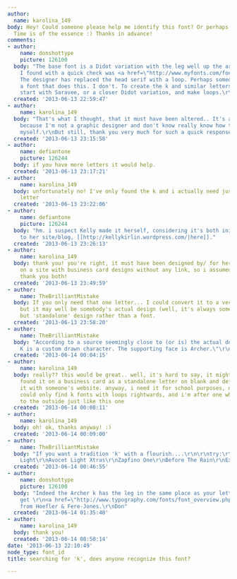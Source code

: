 ```yaml
---
author:
  name: karolina_149
body: Hey! Could someone please help me identify this font? Or perhaps a similar one?
  Time is of the essence :) Thanks in advance!
comments:
- author:
    name: donshottype
    picture: 126100
  body: "The base font is a Didot variation with the leg well up the arm. The closest
    I found with a quick check was <a href=\"http://www.myfonts.com/fonts/stawix/seravee/\">Seravee</a>.
    The designer has replaced the head serif with a loop. Perhaps someone knows of
    a font that does this. I don't. To create the k and similar letters you could
    start with Saravee, or a closer Didot variation, and make loops.\r\nDon"
  created: '2013-06-13 22:59:47'
- author:
    name: karolina_149
  body: "That's what I thought, that it must have been altered.. It's a pity though,
    because I'm not a graphic designer and don't know really know how to change it
    myself.\r\nBut still, thank you very much for such a quick response!"
  created: '2013-06-13 23:15:58'
- author:
    name: defiantone
    picture: 126244
  body: if you have more letters it would help.
  created: '2013-06-13 23:17:21'
- author:
    name: karolina_149
  body: unfortunately no! I've only found the k and i actually need just this one
    letter
  created: '2013-06-13 23:22:06'
- author:
    name: defiantone
    picture: 126244
  body: "hm. i suspect Kelly made it herself, considering it's both initials.\r\nlink
    to her site/blog, [[http://kellykirlin.wordpress.com/|here]]."
  created: '2013-06-13 23:26:13'
- author:
    name: karolina_149
  body: thank you! you're right, it must have been designed by/ for her. i found it
    on a site with business card designs without any link, so i assumed it's a font.
    thank you both!
  created: '2013-06-13 23:49:59'
- author:
    name: TheBrilliantMistake
  body: If you only need that one letter... I could convert it to a vector for you,
    but it may well be somebody's actual design (well, it's always someone's design),
    but 'standalone' design rather than a font.
  created: '2013-06-13 23:58:20'
- author:
    name: TheBrilliantMistake
  body: "According to a source seemingly close to (or is) the actual designer....\r\n\r\n\"The
    K is a custom drawn character. The supporting face is Archer.\"\r\n\r\n"
  created: '2013-06-14 00:04:15'
- author:
    name: karolina_149
  body: really?? this would be great.. well, it's hard to say, it might be since i
    found it on a business card as a standalone letter on blank and defiantone linked
    it with someone's website. anyway, i need it for school purposes, not commerce.
    could only find k fonts with loops rightwards, and i'm after one which would go
    to the outside just like this one
  created: '2013-06-14 00:08:11'
- author:
    name: karolina_149
  body: oh! ok, thanks anyway! :)
  created: '2013-06-14 00:09:00'
- author:
    name: TheBrilliantMistake
  body: "If you want a tradition 'k' with a flourish....\r\n\r\ntry:\r\n\r\nAvocet
    Light\r\nAvocet Light Xtras\r\nZapfino One\r\nBefore The Rain\r\nExmouth\r\nWindsong\r\nVolutes\r\nMiama\r\n\r\n"
  created: '2013-06-14 00:46:55'
- author:
    name: donshottype
    picture: 126100
  body: "Indeed the Archer k has the leg in the same place as your letter. You can
    get \r\n<a href=\"http://www.typography.com/fonts/font_overview.php?productLineID=100033\">Archer</a>
    from Hoefler & Fere-Jones.\r\nDon"
  created: '2013-06-14 01:35:48'
- author:
    name: karolina_149
  body: thank you!
  created: '2013-06-14 08:50:14'
date: '2013-06-13 22:10:49'
node_type: font_id
title: searching for 'k', does anyone recognize this font?

---
```

